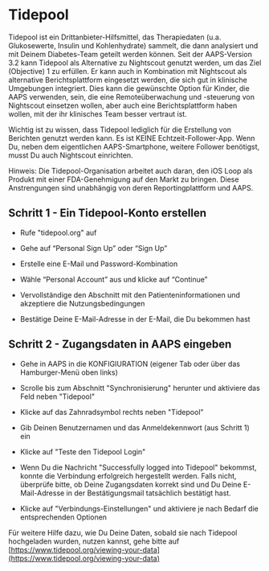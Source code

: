 # Tidepool

Tidepool ist ein Drittanbieter-Hilfsmittel, das Therapiedaten (u.a. Glukosewerte, Insulin und Kohlenhydrate) sammelt, die dann analysiert und mit Deinem Diabetes-Team geteilt werden können. Seit der AAPS-Version 3.2 kann Tidepool als Alternative zu Nightscout genutzt werden, um das Ziel (Objective) 1 zu erfüllen. Er kann auch in Kombination mit Nightscout als alternative Berichtsplattform eingesetzt werden, die sich gut in klinische Umgebungen integriert. Dies kann die gewünschte Option für Kinder, die AAPS verwenden, sein, die eine Remoteüberwachung und -steuerung von Nightscout einsetzen wollen, aber auch eine Berichtsplattform haben wollen, mit der ihr klinisches Team besser vertraut ist.

Wichtig ist zu wissen, dass Tidepool lediglich für die Erstellung von Berichten genutzt werden kann. Es ist KEINE Echtzeit-Follower-App. Wenn Du, neben dem eigentlichen AAPS-Smartphone, weitere Follower benötigst, musst Du auch Nightscout einrichten.

Hinweis: Die Tidepool-Organisation arbeitet auch daran, den iOS Loop als Produkt mit einer FDA-Genehmigung auf den Markt zu bringen. Diese Anstrengungen sind unabhängig von deren Reportingplattform und AAPS.


## Schritt 1 - Ein Tidepool-Konto erstellen

- Rufe "tidepool.org" auf

- Gehe auf “Personal Sign Up” oder “Sign Up”

- Erstelle eine E-Mail und Password-Kombination

- Wähle “Personal Account” aus und klicke auf “Continue”

- Vervollständige den Abschnitt mit den Patienteninformationen und akzeptiere die Nutzungsbedingungen

- Bestätige Deine E-Mail-Adresse in der E-Mail, die Du bekommen hast


## Schritt 2 - Zugangsdaten in AAPS eingeben

- Gehe in AAPS in die KONFIGIURATION (eigener Tab oder über das Hamburger-Menü oben links)

- Scrolle bis zum Abschnitt "Synchronisierung" herunter und aktiviere das Feld neben "Tidepool"

- Klicke auf das Zahnradsymbol rechts neben "Tidepool"

- Gib Deinen Benutzernamen und das Anmeldekennwort (aus Schritt 1) ein

- Klicke auf "Teste den Tidepool Login"

- Wenn Du die Nachricht "Successfully logged into Tidepool" bekommst, konnte die Verbindung erfolgreich hergestellt werden. Falls nicht, überprüfe bitte, ob Deine Zugangsdaten korrekt sind und Du Deine E-Mail-Adresse in der Bestätigungsmail tatsächlich bestätigt hast.

- Klicke auf "Verbindungs-Einstellungen" und aktiviere je nach Bedarf die entsprechenden Optionen

Für weitere Hilfe dazu, wie Du Deine Daten, sobald sie nach Tidepool hochgeladen wurden, nutzen kannst, gehe bitte auf [https://www.tidepool.org/viewing-your-data](https://www.tidepool.org/viewing-your-data) 
